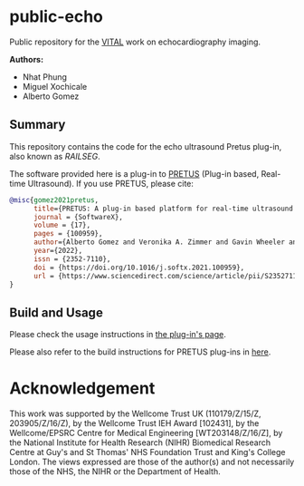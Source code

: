 # public-echo

Public repository for the [VITAL](https://vital.oucru.org/) work on echocardiography imaging.

**Authors:**

* Nhat Phung
* Miguel Xochicale
* Alberto Gomez

## Summary

This repository contains the code for the echo ultrasound Pretus plug-in, also known as *RAILSEG*. 

The software provided here is a plug-in to [PRETUS](https://github.com/gomezalberto/pretus) (Plug-in based, Real-time Ultrasound). If you use PRETUS, please cite:

```bibtex
@misc{gomez2021pretus,
      title={PRETUS: A plug-in based platform for real-time ultrasound imaging research}, 
      journal = {SoftwareX},
      volume = {17},
      pages = {100959},
      author={Alberto Gomez and Veronika A. Zimmer and Gavin Wheeler and Nicolas Toussaint and Shujie Deng and Robert Wright and Emily Skelton and Jackie Matthew and Bernhard Kainz and Jo Hajnal and Julia Schnabel},
      year={2022},
      issn = {2352-7110},
      doi = {https://doi.org/10.1016/j.softx.2021.100959}, 
      url = {https://www.sciencedirect.com/science/article/pii/S2352711021001849}
}
```

## Build and Usage

Please check the usage instructions in [the plug-in's page](PRETUS_Plugins/Plugin_LVSeg/README.md).

Please also refer to the build instructions for PRETUS plug-ins in [here](https://github.com/gomezalberto/pretus/tree/main/src/Plugins).


# Acknowledgement
This work was supported by the Wellcome Trust UK (110179/Z/15/Z, 203905/Z/16/Z), by the Wellcome Trust IEH Award [102431], by the Wellcome/EPSRC Centre for Medical Engineering [WT203148/Z/16/Z], by the National Institute for Health Research (NIHR) Biomedical Research Centre at Guy's and St Thomas' NHS Foundation Trust and King's College London. 
The views expressed are those of the author(s) and not necessarily those of the NHS, the NIHR or the Department of Health.
